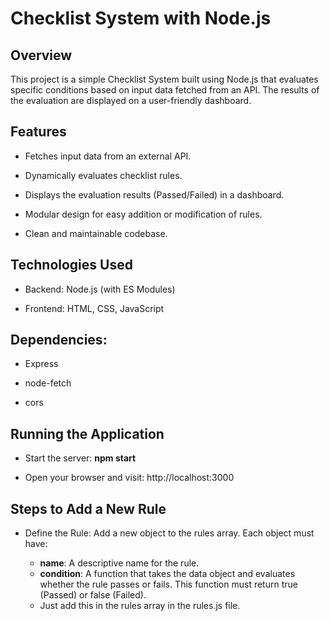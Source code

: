 # Checklist System with Node.js

## Overview

This project is a simple Checklist System built using Node.js that evaluates specific conditions based on input data fetched from an API. The results of the evaluation are displayed on a user-friendly dashboard.

## Features

* Fetches input data from an external API.

* Dynamically evaluates checklist rules.

* Displays the evaluation results (Passed/Failed) in a dashboard.

* Modular design for easy addition or modification of rules.

* Clean and maintainable codebase.

## Technologies Used

* Backend: Node.js (with ES Modules)

* Frontend: HTML, CSS, JavaScript

## Dependencies:

* Express

* node-fetch

* cors

## Running the Application

* Start the server: **npm start**

* Open your browser and visit: http://localhost:3000

## Steps to Add a New Rule
* Define the Rule: Add a new object to the rules array. Each object must have:

   * **name**: A descriptive name for the rule.
   * **condition**: A function that takes the data object and evaluates whether the rule passes or fails. This function must return true (Passed) or false (Failed).
   * Just add this in the rules array in the rules.js file.
